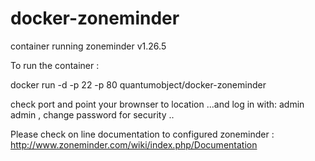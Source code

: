 docker-zoneminder
=================

container running zoneminder v1.26.5


To run the container :

docker run -d -p 22 -p 80 quantumobject/docker-zoneminder

check port and point your brownser to location ...and log in with: admin admin  , change password for security ..

Please check on line documentation to configured zoneminder :
http://www.zoneminder.com/wiki/index.php/Documentation
